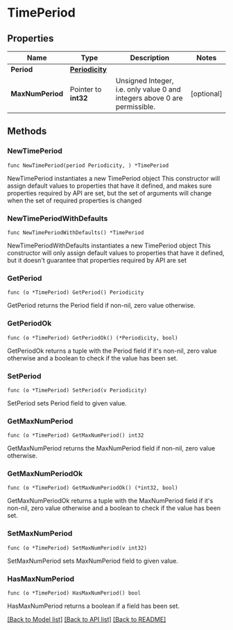 # TimePeriod

## Properties

Name | Type | Description | Notes
------------ | ------------- | ------------- | -------------
**Period** | [**Periodicity**](Periodicity.md) |  | 
**MaxNumPeriod** | Pointer to **int32** | Unsigned Integer, i.e. only value 0 and integers above 0 are permissible. | [optional] 

## Methods

### NewTimePeriod

`func NewTimePeriod(period Periodicity, ) *TimePeriod`

NewTimePeriod instantiates a new TimePeriod object
This constructor will assign default values to properties that have it defined,
and makes sure properties required by API are set, but the set of arguments
will change when the set of required properties is changed

### NewTimePeriodWithDefaults

`func NewTimePeriodWithDefaults() *TimePeriod`

NewTimePeriodWithDefaults instantiates a new TimePeriod object
This constructor will only assign default values to properties that have it defined,
but it doesn't guarantee that properties required by API are set

### GetPeriod

`func (o *TimePeriod) GetPeriod() Periodicity`

GetPeriod returns the Period field if non-nil, zero value otherwise.

### GetPeriodOk

`func (o *TimePeriod) GetPeriodOk() (*Periodicity, bool)`

GetPeriodOk returns a tuple with the Period field if it's non-nil, zero value otherwise
and a boolean to check if the value has been set.

### SetPeriod

`func (o *TimePeriod) SetPeriod(v Periodicity)`

SetPeriod sets Period field to given value.


### GetMaxNumPeriod

`func (o *TimePeriod) GetMaxNumPeriod() int32`

GetMaxNumPeriod returns the MaxNumPeriod field if non-nil, zero value otherwise.

### GetMaxNumPeriodOk

`func (o *TimePeriod) GetMaxNumPeriodOk() (*int32, bool)`

GetMaxNumPeriodOk returns a tuple with the MaxNumPeriod field if it's non-nil, zero value otherwise
and a boolean to check if the value has been set.

### SetMaxNumPeriod

`func (o *TimePeriod) SetMaxNumPeriod(v int32)`

SetMaxNumPeriod sets MaxNumPeriod field to given value.

### HasMaxNumPeriod

`func (o *TimePeriod) HasMaxNumPeriod() bool`

HasMaxNumPeriod returns a boolean if a field has been set.


[[Back to Model list]](../README.md#documentation-for-models) [[Back to API list]](../README.md#documentation-for-api-endpoints) [[Back to README]](../README.md)


